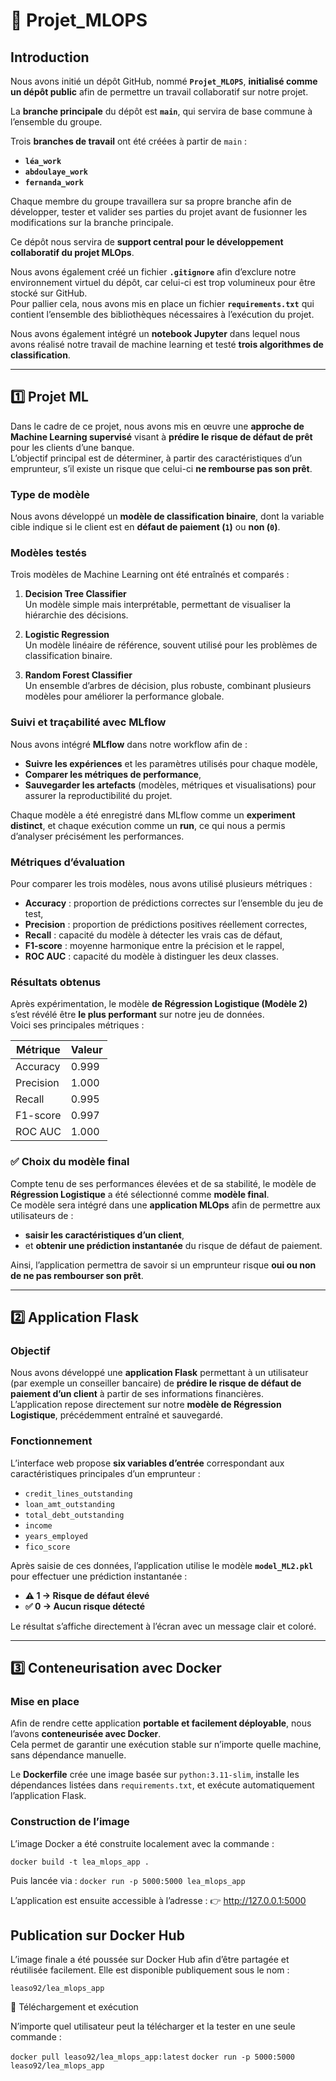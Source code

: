 # 🧠 Projet_MLOPS

## Introduction

Nous avons initié un dépôt GitHub, nommé **`Projet_MLOPS`**, **initialisé comme un dépôt public** afin de permettre un travail collaboratif sur notre projet.

La **branche principale** du dépôt est **`main`**, qui servira de base commune à l’ensemble du groupe.

Trois **branches de travail** ont été créées à partir de `main` :

- **`léa_work`**
- **`abdoulaye_work`**
- **`fernanda_work`**

Chaque membre du groupe travaillera sur sa propre branche afin de développer, tester et valider ses parties du projet avant de fusionner les modifications sur la branche principale.

Ce dépôt nous servira de **support central pour le développement collaboratif du projet MLOps**.

Nous avons également créé un fichier **`.gitignore`** afin d’exclure notre environnement virtuel du dépôt, car celui-ci est trop volumineux pour être stocké sur GitHub.  
Pour pallier cela, nous avons mis en place un fichier **`requirements.txt`** qui contient l’ensemble des bibliothèques nécessaires à l’exécution du projet.  

Nous avons également intégré un **notebook Jupyter** dans lequel nous avons réalisé notre travail de machine learning et testé **trois algorithmes de classification**.

---

## 1️⃣ Projet ML

Dans le cadre de ce projet, nous avons mis en œuvre une **approche de Machine Learning supervisé** visant à **prédire le risque de défaut de prêt** pour les clients d’une banque.  
L’objectif principal est de déterminer, à partir des caractéristiques d’un emprunteur, s’il existe un risque que celui-ci **ne rembourse pas son prêt**.

### Type de modèle
Nous avons développé un **modèle de classification binaire**, dont la variable cible indique si le client est en **défaut de paiement (`1`)** ou **non (`0`)**.

### Modèles testés
Trois modèles de Machine Learning ont été entraînés et comparés :

1. **Decision Tree Classifier**  
   Un modèle simple mais interprétable, permettant de visualiser la hiérarchie des décisions.

2. **Logistic Regression**  
   Un modèle linéaire de référence, souvent utilisé pour les problèmes de classification binaire.

3. **Random Forest Classifier**  
   Un ensemble d’arbres de décision, plus robuste, combinant plusieurs modèles pour améliorer la performance globale.

### Suivi et traçabilité avec MLflow
Nous avons intégré **MLflow** dans notre workflow afin de :
- **Suivre les expériences** et les paramètres utilisés pour chaque modèle,  
- **Comparer les métriques de performance**,  
- **Sauvegarder les artefacts** (modèles, métriques et visualisations) pour assurer la reproductibilité du projet.

Chaque modèle a été enregistré dans MLflow comme un **experiment distinct**, et chaque exécution comme un **run**, ce qui nous a permis d’analyser précisément les performances.

### Métriques d’évaluation
Pour comparer les trois modèles, nous avons utilisé plusieurs métriques :
- **Accuracy** : proportion de prédictions correctes sur l’ensemble du jeu de test,  
- **Precision** : proportion de prédictions positives réellement correctes,  
- **Recall** : capacité du modèle à détecter les vrais cas de défaut,  
- **F1-score** : moyenne harmonique entre la précision et le rappel,  
- **ROC AUC** : capacité du modèle à distinguer les deux classes.

### Résultats obtenus
Après expérimentation, le modèle **de Régression Logistique (Modèle 2)** s’est révélé être **le plus performant** sur notre jeu de données.  
Voici ses principales métriques :

| Métrique      | Valeur |
|----------------|--------|
| Accuracy       | 0.999  |
| Precision      | 1.000  |
| Recall         | 0.995  |
| F1-score       | 0.997  |
| ROC AUC        | 1.000  |

### ✅ Choix du modèle final
Compte tenu de ses performances élevées et de sa stabilité, le modèle de **Régression Logistique** a été sélectionné comme **modèle final**.  
Ce modèle sera intégré dans une **application MLOps** afin de permettre aux utilisateurs de :
- **saisir les caractéristiques d’un client**,  
- et **obtenir une prédiction instantanée** du risque de défaut de paiement.

Ainsi, l’application permettra de savoir si un emprunteur risque **oui ou non de ne pas rembourser son prêt**.

---

## 2️⃣ Application Flask

### Objectif
Nous avons développé une **application Flask** permettant à un utilisateur (par exemple un conseiller bancaire) de **prédire le risque de défaut de paiement d’un client** à partir de ses informations financières.  
L’application repose directement sur notre **modèle de Régression Logistique**, précédemment entraîné et sauvegardé.

### Fonctionnement
L’interface web propose **six variables d’entrée** correspondant aux caractéristiques principales d’un emprunteur :

- `credit_lines_outstanding`
- `loan_amt_outstanding`
- `total_debt_outstanding`
- `income`
- `years_employed`
- `fico_score`

Après saisie de ces données, l’application utilise le modèle **`model_ML2.pkl`** pour effectuer une prédiction instantanée :
- **⚠️ 1 → Risque de défaut élevé**
- **✅ 0 → Aucun risque détecté**

Le résultat s’affiche directement à l’écran avec un message clair et coloré.

---

## 3️⃣ Conteneurisation avec Docker

### Mise en place
Afin de rendre cette application **portable et facilement déployable**, nous l’avons **conteneurisée avec Docker**.  
Cela permet de garantir une exécution stable sur n’importe quelle machine, sans dépendance manuelle.

Le **Dockerfile** crée une image basée sur `python:3.11-slim`, installe les dépendances listées dans `requirements.txt`, et exécute automatiquement l’application Flask.

### Construction de l’image
L’image Docker a été construite localement avec la commande :

`docker build -t lea_mlops_app .`

Puis lancée via : 
`docker run -p 5000:5000 lea_mlops_app`

L’application est ensuite accessible à l’adresse :
👉 http://127.0.0.1:5000

## Publication sur Docker Hub

L’image finale a été poussée sur Docker Hub afin d’être partagée et réutilisée facilement.
Elle est disponible publiquement sous le nom :

`leaso92/lea_mlops_app`

🔄 Téléchargement et exécution

N’importe quel utilisateur peut la télécharger et la tester en une seule commande :

`docker pull leaso92/lea_mlops_app:latest`
`docker run -p 5000:5000 leaso92/lea_mlops_app`